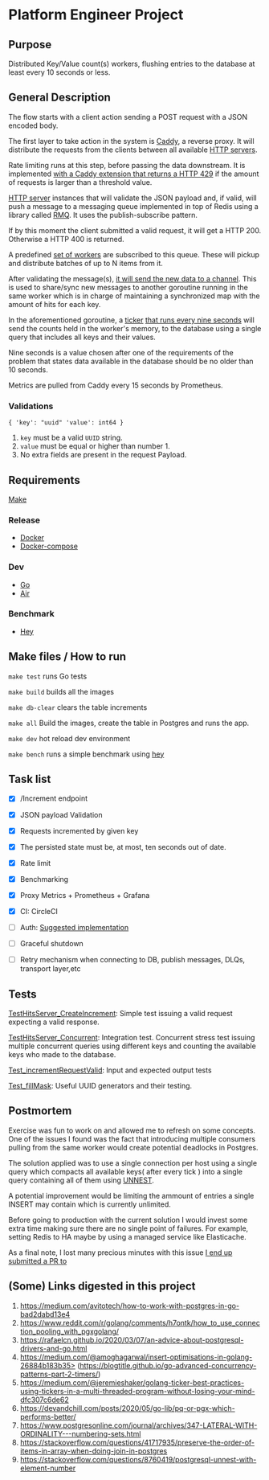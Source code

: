
# Platform Engineer Project

## Purpose
Distributed Key/Value count(s) workers, flushing entries to the database at least every 10 seconds or less.

## General Description

The flow starts with a client action sending a POST request with a JSON encoded body.

The first layer to take action in the system is [Caddy](https://caddyserver.com/), a reverse proxy. It will distribute the requests from the clients between all available [HTTP servers](https://github.com/ezeql/kv-service/blob/master/cmd/server/main.go).

Rate limiting runs at this step, before passing the data downstream. It is implemented [with a Caddy extension that returns a HTTP 429](https://github.com/ezeql/kv-service/blob/master/caddy/Caddyfile#L11) if the amount of requests is larger than a threshold value.

[HTTP server](https://github.com/ezeql/kv-service/blob/master/cmd/server/main.go) instances that will validate the JSON payload and, if valid, will push a message to a messaging queue implemented in top of Redis using a library called [RMQ](https://github.com/adjust/rmq). It uses the publish-subscribe pattern.

If by this moment the client submitted a valid request, it will get a HTTP 200.
Otherwise a HTTP 400 is returned.

A predefined [set of workers](https://github.com/ezeql/kv-service/blob/master/cmd/worker-db/main.go) are subscribed to this queue.
These will pickup and distribute batches of up to N items from it.

After validating the message(s), [it will send the new data to a channel](https://github.com/ezeql/kv-service/blob/master/internal/storage/consumer.go#L62). This is used to share/sync new messages to another goroutine running in the same worker which is in charge of maintaining a synchronized map with the amount of hits for each key.

In the aforementioned goroutine, a [ticker](https://gobyexample.com/tickers) [that runs every nine seconds](https://github.com/ezeql/kv-service/blob/master/internal/storage/consumer.go#L29) will send the counts held in the worker's memory, to the database using a single query that includes all keys and their values.

Nine seconds is a value chosen after one of the requirements of the problem that states data available in the database should be no older than 10 seconds.

Metrics are pulled from Caddy every 15 seconds by Prometheus.

### Validations

`{
    'key': "uuid"
    'value': int64
}`

1. `key` must be a valid `UUID` string.
2. `value` must be equal or higher than number 1.
3. No extra fields are present in the request Payload.

## Requirements

[Make](https://en.wikipedia.org/wiki/Make_(software))

### Release

- [Docker](https://docs.docker.com/get-docker/)
- [Docker-compose](https://docs.docker.com/compose/install/)

### Dev

- [Go](https://golang.org/doc/install)
- [Air](https://github.com/cosmtrek/air)

### Benchmark

- [Hey](https://github.com/rakyll/hey)

## Make files / How to run

```make test``` runs Go tests

```make build``` builds all the images

```make db-clear``` clears the table increments

```make all``` Build the images, create the table in Postgres and runs the app.

```make dev``` hot reload dev environment

```make bench``` runs a simple benchmark using [hey](https://github.com/rakyll/hey)

## Task list

- [x] /Increment endpoint
- [x] JSON payload Validation
- [x] Requests incremented by given key
- [x] The persisted state must be, at most, ten seconds out of date.
- [x] Rate limit
- [x] Benchmarking
- [x] Proxy Metrics + Prometheus + Grafana
- [x] CI: CircleCI 
- [ ] Auth: [Suggested implementation](https://github.com/ezeql/kv-service/blob/master/caddy/Dockerfile#L8)
- [ ] Graceful shutdown
- [ ] Retry mechanism when connecting to DB, publish messages, DLQs, transport layer,etc


## Tests

[TestHitsServer_CreateIncrement](https://github.com/ezeql/kv-service/blob/master/internal/hits/handlers/post_test.go#L113): Simple test issuing a valid request expecting a  valid response.


[TestHitsServer_Concurrent](https://github.com/ezeql/kv-service/blob/master/internal/hits/handlers/post_test.go#L146): Integration test. Concurrent stress test issuing multiple concurrent queries using different keys and counting the available keys who made to the database.

[Test_incrementRequestValid](https://github.com/ezeql/kv-service/blob/master/internal/incrementsrv/increment_test.go#L16): Input and expected output tests

[Test_fillMask](https://github.com/ezeql/kv-service/blob/master/testdata/values_test.go): Useful UUID generators and their testing.





## Postmortem

Exercise was fun to work on and allowed me to refresh on some concepts.
One of the issues I found was the fact that introducing multiple consumers pulling from the same worker would create potential deadlocks in Postgres.


The solution applied was to use a single connection per host using a single query which compacts all available keys( after every tick ) into a single query containing all of them using [UNNEST](https://stackoverflow.com/questions/20815028/how-do-i-insert-multiple-values-into-a-postgres-table-at-once).

A potential improvement would be limiting the ammount of entries a single INSERT may contain which is  currently unlimited.

Before going to production with the current solution I would invest some extra time making sure there are no single point of failures. For example, setting Redis to HA maybe by using a managed service like Elasticache.

As a final note, I lost many precious minutes with this issue [I end up submitted a PR to ](https://github.com/rakyll/hey/pull/242)
## (Some) Links digested in this project

1. https://medium.com/avitotech/how-to-work-with-postgres-in-go-bad2dabd13e4
2. https://www.reddit.com/r/golang/comments/h7ontk/how_to_use_connection_pooling_with_pgxgolang/
3. https://rafaelcn.github.io/2020/03/07/an-advice-about-postgresql-drivers-and-go.html
4. https://medium.com/@amoghagarwal/insert-optimisations-in-golang-26884b183b35>
(https://blogtitle.github.io/go-advanced-concurrency-patterns-part-2-timers/)
5. https://medium.com/@jeremieshaker/golang-ticker-best-practices-using-tickers-in-a-multi-threaded-program-without-losing-your-mind-dfc307c6de62
6. https://devandchill.com/posts/2020/05/go-lib/pq-or-pgx-which-performs-better/
7. https://www.postgresonline.com/journal/archives/347-LATERAL-WITH-ORDINALITY---numbering-sets.html
8. https://stackoverflow.com/questions/41717935/preserve-the-order-of-items-in-array-when-doing-join-in-postgres
9. https://stackoverflow.com/questions/8760419/postgresql-unnest-with-element-number
